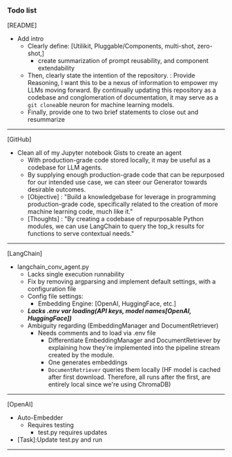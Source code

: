 ### Todo list 

[README]

- Add intro 
  - Clearly define: [Utilikit, Pluggable/Components, multi-shot, zero-shot,]
    - create summarization of prompt reusability, and component extendability 
  - Then, clearly state the intention of the repository. : Provide Reasoning, I want this to be a nexus of information to empower my LLMs moving forward. By continually updating this repository as a codebase and conglomeration of documentation, it may serve as a `git clone`able neuron for machine learning models.
  - Finally, provide one to two brief statements to close out and resummarize 

---

[GitHub]

- Clean all of my Jupyter notebook Gists to create an agent
  - With production-grade code stored locally, it may be useful as a codebase for LLM agents.
  - By supplying enough production-grade code that can be repurposed for our intended use case, we can steer our Generator towards desirable outcomes.
  - [Objective] : "Build a knowledgebase for leverage in programming production-grade code, specifically related to the creation of more machine learning code, much like it."
  - [Thoughts] : "By creating a codebase of repurposable Python modules,
    we can use LangChain to query the top_k results for functions to serve
    contextual needs."

---

[LangChain]

- langchain_conv_agent.py
  - Lacks single execution runnability
  - Fix by removing argparsing and implement default settings, with a configuration file
  - Config file settings:
    - Embedding Engine: [OpenAI, HuggingFace, etc.]
  - ***Lacks .env var loading(API keys, model names[OpenAI, HuggingFace])***
  - Ambiguity regarding (EmbeddingManager and DocumentRetriever)
    - Needs comments and to load via .env file
      - Differentiate EmbeddingManager and DocumentRetriever by explaining how they're implemented into the pipeline stream created by the module.
      - One generates embeddings
      - `DocumentRetriever` queries them locally
        (HF model is cached after first download. Therefore, all runs after the first,
        are entirely local since we're using ChromaDB)

---

[OpenAI]

- Auto-Embedder
  - Requires testing
    - test.py requires updates
- [Task]:Update test.py and run

---
